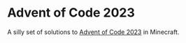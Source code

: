 # Advent of Code 2023

A silly set of solutions to [Advent of Code 2023](https://adventofcode.com/2023) in Minecraft.